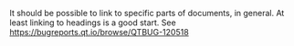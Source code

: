 It should be possible to link to specific parts of documents, in general.  At
least linking to headings is a good start.  See
https://bugreports.qt.io/browse/QTBUG-120518

